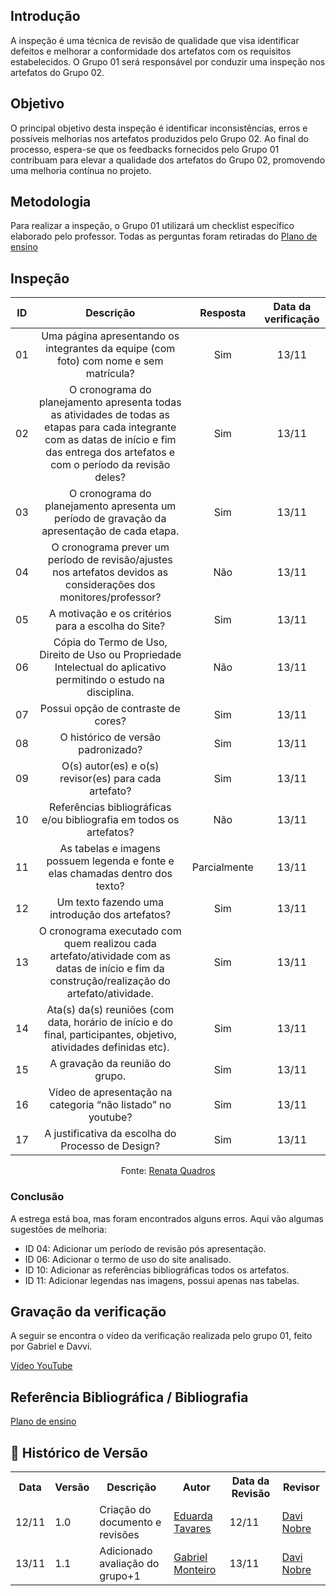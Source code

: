 ## Introdução 
A inspeção é uma técnica de revisão de qualidade que visa identificar defeitos e melhorar a conformidade dos artefatos com os requisitos estabelecidos. O Grupo 01 será responsável por conduzir uma inspeção nos artefatos do Grupo 02. 

## Objetivo
O principal objetivo desta inspeção é identificar inconsistências, erros e possíveis melhorias nos artefatos produzidos pelo Grupo 02. Ao final do processo, espera-se que os feedbacks fornecidos pelo Grupo 01 contribuam para elevar a qualidade dos artefatos do Grupo 02, promovendo uma melhoria contínua no projeto.

## Metodologia
Para realizar a inspeção, o Grupo 01 utilizará um checklist específico elaborado pelo professor. Todas as perguntas foram retiradas do  [Plano de ensino](https://aprender3.unb.br/pluginfile.php/2972367/mod_resource/content/52/Plano_de_Ensino%20RE%20022024%20Turma%2002%20v1.pdf)

## Inspeção

|  ID   |                                                                                          Descrição                                                                                          | Resposta | Data da verificação |
| :---: | :-----------------------------------------------------------------------------------------------------------------------------------------------------------------------------------------: | :------: | :-----------------: |
|  01   |                                                    Uma página apresentando os integrantes da equipe (com foto) com nome e sem matrícula?                                                    |   Sim    |        13/11        |
|  02   | O cronograma do planejamento apresenta todas as atividades de todas as etapas para cada integrante com as datas de início e fim das entrega dos artefatos e com o período da revisão deles? |    Sim    |        13/11        |
|  03   |                                                O cronograma do planejamento apresenta um período de gravação da apresentação de cada etapa.                                                 |    Sim     |        13/11        |
|  04   |                                      O cronograma prever um período de revisão/ajustes nos artefatos devidos as considerações dos monitores/professor?                                      |    Não     |        13/11        |
|  05   |                                                                     A motivação e os critérios para a escolha do Site?                                                                      |    Sim     |        13/11        |
|  06   |                                      Cópia do Termo de Uso, Direito de Uso ou Propriedade Intelectual do aplicativo permitindo o estudo na disciplina.                                      |    Não     |        13/11        |
|  07   |                                                                             Possui opção de contraste de cores?                                                                             |    Sim     |        13/11        |
|  08   |                                                                             O histórico de versão padronizado?                                                                              |    Sim     |        13/11        |
|  09   |                                                                    O(s) autor(es) e o(s) revisor(es) para cada artefato?                                                                    |    Sim     |        13/11        |
|  10   |                                                             Referências bibliográficas e/ou bibliografia em todos os artefatos?                                                             |    Não     |        13/11        |
|  11   |                                                       As tabelas e imagens possuem legenda e fonte e elas chamadas dentro dos texto?                                                        |    Parcialmente     |        13/11        |
|  12   |                                                                       Um texto fazendo uma introdução dos artefatos?                                                                        |    Sim     |        13/11        |
|  13   |                        O cronograma executado com quem realizou cada artefato/atividade com as datas de início e fim da construção/realização do artefato/atividade.                        |    Sim     |        13/11        |
|  14   |                                     Ata(s) da(s) reuniões (com data, horário de início e do final, participantes, objetivo, atividades definidas etc).                                      |   Sim    |        13/11        |
|  15   |                                                                               A gravação da reunião do grupo.                                                                               |    Sim     |        13/11        |
|  16   |                                                                Vídeo de apresentação na categoria “não listado” no youtube?                                                                 |    Sim    |        13/11        |
|  17   |                                                                A justificativa da escolha do Processo de Design?                                                                |    Sim    |        13/11        |

<p align="center">Fonte: <a href="https://github.com/Renatinha28">Renata Quadros</a></p> 

### Conclusão
A estrega está boa, mas foram encontrados alguns erros. Aqui vão algumas sugestões de melhoria:

- ID 04: Adicionar um período de revisão pós apresentação.
- ID 06: Adicionar o termo de uso do site analisado.
- ID 10: Adicionar as referências bibliográficas todos os artefatos.
- ID 11: Adicionar legendas nas imagens, possui apenas nas tabelas.

## Gravação da verificação
A seguir se encontra o vídeo da verificação realizada pelo grupo 01, feito por Gabriel e Davvi.

[Vídeo YouTube](https://youtu.be/Sa7q14Zm3vo?si=Cb65-khYu1iM1qSZ)

## Referência Bibliográfica / Bibliografia
[Plano de ensino](https://aprender3.unb.br/pluginfile.php/2972367/mod_resource/content/52/Plano_de_Ensino%20RE%20022024%20Turma%2002%20v1.pdf)

## :round_pushpin: Histórico de Versão 

<div align="center">
    <table>
        <tr>
            <th>Data</th>
            <th>Versão</th>
            <th>Descrição</th>
            <th>Autor</th>
            <th>Data da Revisão</th>
            <th>Revisor</th>
        </tr>
        <tr>
            <td>12/11</td>
            <td>1.0</td>
            <td>Criação do documento e revisões</td>
            <td><a href="https://github.com/erteduarda">Eduarda Tavares</a></td>
            <td>12/11</td>
            <td><a href="https://github.com/Jagaima">Davi Nobre</a></td>
        </tr>
        <tr>
         <td>13/11</td>
            <td>1.1</td>
            <td>Adicionado avaliação do grupo+1</td>
            <td><a href="https://github.com/GabrielSMonteiro">Gabriel Monteiro</a></td>
            <td>13/11</td>
            <td><a href="https://github.com/Jagaima">Davi Nobre</a></td>
            </tr>
    </table>
</div>